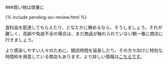 ###買い物は慎重に

{% include pending-sci-review.html %}

食料品を配達してもらえたり、どなたかに頼めるなら、そうしましょう。それが難しく、高齢や免疫不全の場合は、まだ商品が触れられていない朝一番に商店に行きましょう。

より感染しやすい人々のために、開店時間を延長したり、その方々向けに特別な時間枠を用意している商店もあります。より詳しい情報は[こちらです](https://twitter.com/mcuban/status/1239244137834127362)。
